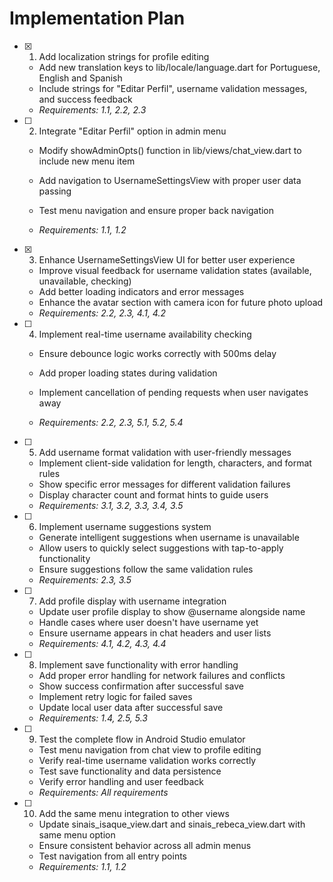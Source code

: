 # Implementation Plan

- [x] 1. Add localization strings for profile editing


  - Add new translation keys to lib/locale/language.dart for Portuguese, English and Spanish
  - Include strings for "Editar Perfil", username validation messages, and success feedback
  - _Requirements: 1.1, 2.2, 2.3_



- [ ] 2. Integrate "Editar Perfil" option in admin menu
  - Modify showAdminOpts() function in lib/views/chat_view.dart to include new menu item
  - Add navigation to UsernameSettingsView with proper user data passing


  - Test menu navigation and ensure proper back navigation
  - _Requirements: 1.1, 1.2_

- [x] 3. Enhance UsernameSettingsView UI for better user experience


  - Improve visual feedback for username validation states (available, unavailable, checking)
  - Add better loading indicators and error messages
  - Enhance the avatar section with camera icon for future photo upload
  - _Requirements: 2.2, 2.3, 4.1, 4.2_



- [ ] 4. Implement real-time username availability checking
  - Ensure debounce logic works correctly with 500ms delay
  - Add proper loading states during validation


  - Implement cancellation of pending requests when user navigates away
  - _Requirements: 2.2, 2.3, 5.1, 5.2, 5.4_

- [ ] 5. Add username format validation with user-friendly messages



  - Implement client-side validation for length, characters, and format rules
  - Show specific error messages for different validation failures
  - Display character count and format hints to guide users
  - _Requirements: 3.1, 3.2, 3.3, 3.4, 3.5_

- [ ] 6. Implement username suggestions system
  - Generate intelligent suggestions when username is unavailable
  - Allow users to quickly select suggestions with tap-to-apply functionality
  - Ensure suggestions follow the same validation rules
  - _Requirements: 2.3, 3.5_

- [ ] 7. Add profile display with username integration
  - Update user profile display to show @username alongside name
  - Handle cases where user doesn't have username yet
  - Ensure username appears in chat headers and user lists
  - _Requirements: 4.1, 4.2, 4.3, 4.4_

- [ ] 8. Implement save functionality with error handling
  - Add proper error handling for network failures and conflicts
  - Show success confirmation after successful save
  - Implement retry logic for failed saves
  - Update local user data after successful save
  - _Requirements: 1.4, 2.5, 5.3_

- [ ] 9. Test the complete flow in Android Studio emulator
  - Test menu navigation from chat view to profile editing
  - Verify real-time username validation works correctly
  - Test save functionality and data persistence
  - Verify error handling and user feedback
  - _Requirements: All requirements_

- [ ] 10. Add the same menu integration to other views
  - Update sinais_isaque_view.dart and sinais_rebeca_view.dart with same menu option
  - Ensure consistent behavior across all admin menus
  - Test navigation from all entry points
  - _Requirements: 1.1, 1.2_